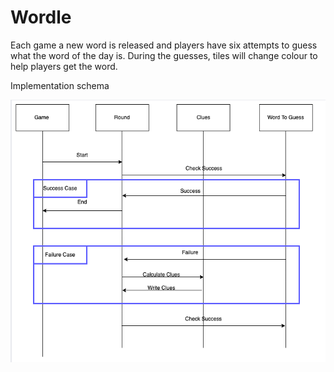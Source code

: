 # Wordle

Each game a new word is released and players have six attempts to guess what the word of the day is. During the guesses, tiles will change colour to help players get the word.

Implementation schema

![Implementation schema](./assets/images/WordleSchema.png)